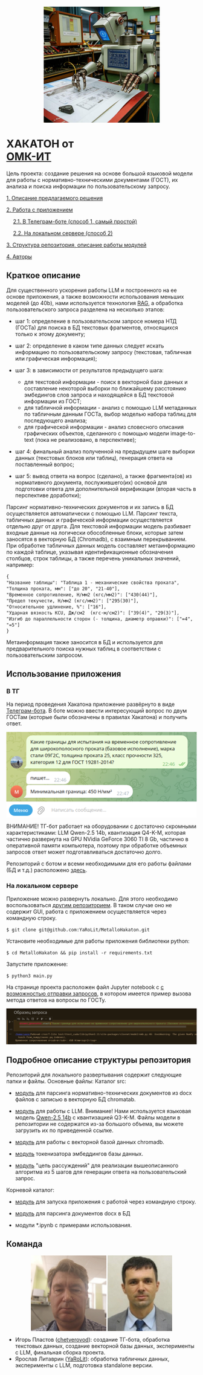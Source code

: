 <p align="center">
<img src = './docs/logo.png' alt = 'logo' align='center'/>
</p>

# ХАКАТОН от<br>[ОМК-ИТ](https://habr.com/ru/companies/omk-it/articles/850434/?telegram_habr)
Цель проекта: создание решения на основе большой языковой модели для работы с нормативно-техническими документами (ГОСТ), их анализа и поиска информации по пользовательскому запросу.

[1. Описание предлагаемого решения](#краткое-описание)

[2. Работа с приложением](#использование-приложения)

&emsp; [2.1. В Телеграм-боте (способ 1, самый простой)](#в-ТГ)

&emsp; [2.2. На локальном сервере (способ 2)](#на-локальном-сервере)

[3. Структура репозитория, описание работы модулей](#подробное-описание-структуры-репозитория)

[4. Авторы](README.md#команда)

## Краткое описание

Для существенного ускорения работы LLM и построенного на ее основе приложения, а также возможности использования меньших моделей (до 40b), нами используется технология [RAG](https://cloud.google.com/use-cases/retrieval-augmented-generation?hl=ru), а обработка пользовательского запроса разделена на несколько этапов:

- шаг 1: определение в пользовательском запросе номера НТД (ГОСТа) для поиска в БД текстовых фрагментов, относящихся только к этому документу;

- шаг 2: определение в каком типе данных следует искать информацию по пользовательскому запросу (текстовая, табличная или графическая информация);

- шаг 3: в зависимости от результатов предыдущего шага:
    * для текстовой информации - поиск в векторной базе данных и составление некоторой выборки по ближайшему расстоянию эмбедингов слов запроса и находящейся в БД текстовой информации из ГОСТ;
    * для табличной информации - анализ с помощью LLM метаданных по табличным данным ГОСТа, выбор моделью набора таблиц для последующего анализа;
    * для графической информации - анализ словесного описания графических объектов, сделанного с помощью модели image-to-text (пока не реализовано, в перспективе);

- шаг 4: финальный анализ полученной на предыдущем шаге выборки данных (текстовых блоков или таблиц), генерация ответа на поставленный вопрос;

- шаг 5: вывод ответа на вопрос (сделано), а также фрагмента(ов) из нормативного документа, послужившего(их) основой для подготовки ответа для дополнительной верификации (вторая часть в перспективе доработки);

Парсинг нормативно-технических документов и их запись в БД осуществляется автоматически с помощью LLM. Парсинг текста, табличных данных и графической информации осуществляется отдельно друг от друга. Для текстовой информации модель разбивает входные данные на логически обособленные блоки, которые затем заносятся в векторную БД (Chromadb), с взаимным перекрыванием. При обработке табличных данных модель составляет метаинформацию по каждой таблице, указывая идентификационные обозначения столбцов, строк таблицы, а также перечень уникальных значений, например:
```
{
"Название таблицы": "Таблица 1 - механические свойства проката",
"Толщина проката, мм": ["до 20", "21-40"],
"Временное сопротивление, Н/мм2 (кгс/мм2)": ["430(44)"],
"Предел текучести, Н/мм2 (кгс/мм2)": ["295(30)"],
"Относительное удлинение, %": ["16"],
"Ударная вязкость KCU, Дж/см2  (кгс·м/см2)": ["39(4)", "29(3)"],
"Изгиб до параллельности сторон (- толщина, диаметр оправки)": ["=4", "=5"]
}
```
Метаинформация также заносится в БД и используется для предварительного поиска нужных таблиц в соответствии с пользовательским запросом.

## Использование приложения

### В ТГ

На период проведения Хакатона приложение развёрнуто в виде [Телеграм-бота](https://t.me/RadostTrudaMetalloInfoBot). В боте можно ввести интересующий вопрос по двум ГОСТам (которые были обозначены в правилах Хакатона) и получить ответ.

<p align="center">
<img src = './docs/tg_example.png' alt = 'tg' align='center'/>
</p>

ВНИМАНИЕ! ТГ-бот работает на оборудовании с достаточно скромными характеристиками: LLM Qwen-2.5 14b, квантизация Q4-K-M, которая частично развернута на GPU NVidia GeForce 3060 TI 8 Gb, частично в оперативной памяти компьютера, поэтому при обработке объемных запросов ответ может подготавливаться достаточно долго.

Репозиторий с ботом и всеми необходимыми для его работы файлами (БД и т.д.) расположено [здесь](https://github.com/chetverovod/MetalloInfoBot).


### На локальном сервере

Приложение можно развернуть локально. Для этого необходимо воспользоваться [другим репозиторием](https://github.com/YaRoLit/MetalloHakaton.git). В таком случае оно не содержит GUI, работа с приложением осуществляется через командную строку. 
```
$ git clone git@github.com:YaRoLit/MetalloHakaton.git
```
Установите необходимые для работы приложения библиотеки python:
```
$ cd MetalloHakaton && pip install -r requirements.txt 
```
Запустите приложение:
```
$ python3 main.py
```
На странице проекта расположен файл Jupyter notebook с [с возможностью отправки запросов](main_test.ipynb), в котором имеется пример вызова метода ответов на вопросы по ГОСТу.

<p align="center">
<img src = './docs/standalone_example.png' alt = 'sa' align='center'/>
</p>

## Подробное описание структуры репозитория

Репозиторий для локального развертывания содержит следующие папки и файлы. Основные файлы:
Каталог src:
- [модуль](src/docx_parse.py) для парсинга нормативно-технических документов из docx файлов с записью в векторную БД chromatab.

- [модуль](src/llama_model_api.py) для работы с LLM. Внимание! Нами используется языковая модель [Qwen-2.5 14b](https://huggingface.co/bartowski/Rombos-llm-V2.6-Qwen-14b-GGUF) с квантизацией Q3-K-M. Файлы модели в репозитории не содержатся из-за большого объема, вы можете загрузить их по приведенной ссылке.

- [модуль](src/vbd_api.py) для работы с векторной базой данных chromadb.

- [модуль](src/embd_func.py) токенизатора эмбеддингов базы данных.

- [модуль](src/chain_of_thoughts.py) "цепь рассуждений" для реализации вышеописанного алгоритма из 5 шагов для генерации ответа на пользовательский запрос.

Корневой каталог:
- [модуль](main.py) для запуска приложения с работой через командную строку.

- [модуль](docx-parser.py) для парсинга документов docx в БД

- модули *.ipynb с примерами использования.

## Команда
<p align="center">
<img src = './docs/Igor.png' alt = 'tg' align='center'/>
<img src = './docs/Yaro.png' alt = 'tg' align='center'/>
</p>

* Игорь Пластов ([chetverovod](https://github.com/chetverovod)): создание ТГ-бота, обработка текстовых данных, создание векторной базы данных, эксперименты с LLM, финальная сборка проекта. 
* Ярослав Литаврин ([YaRoLit](https://github.com/yarolit)): обработка табличных данных, эксперименты с LLM, подготовка standalone версии.
